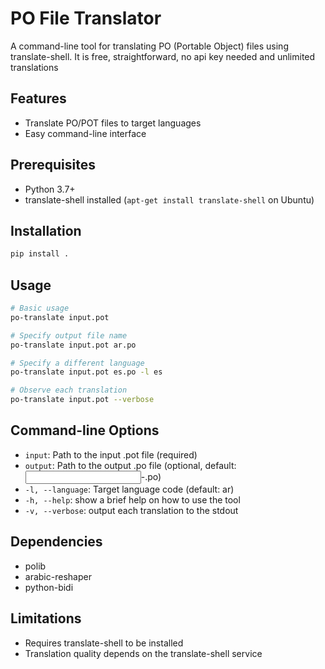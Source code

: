 # PO File Translator

A command-line tool for translating PO (Portable Object) files using translate-shell.
It is free, straightforward, no api key needed and unlimited translations

## Features

- Translate PO/POT files to target languages
- Easy command-line interface

## Prerequisites

- Python 3.7+
- translate-shell installed (`apt-get install translate-shell` on Ubuntu)

## Installation

```bash
pip install .
```

## Usage

```bash
# Basic usage
po-translate input.pot

# Specify output file name
po-translate input.pot ar.po

# Specify a different language
po-translate input.pot es.po -l es

# Observe each translation
po-translate input.pot --verbose

```

## Command-line Options

- `input`: Path to the input .pot file (required)
- `output`: Path to the output .po file (optional, default: <input>-<language>.po)
- `-l, --language`: Target language code (default: ar)
- `-h, --help`: show a brief help on how to use the tool
- `-v, --verbose`: output each translation to the stdout

## Dependencies

- polib
- arabic-reshaper
- python-bidi

## Limitations

- Requires translate-shell to be installed
- Translation quality depends on the translate-shell service

